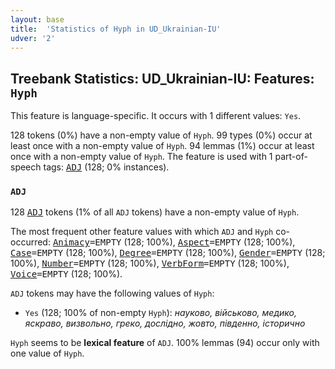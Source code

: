 ```yaml
---
layout: base
title:  'Statistics of Hyph in UD_Ukrainian-IU'
udver: '2'
---
```


## Treebank Statistics: UD_Ukrainian-IU: Features: `Hyph`

This feature is language-specific.
It occurs with 1 different values: `Yes`.

128 tokens (0%) have a non-empty value of `Hyph`.
99 types (0%) occur at least once with a non-empty value of `Hyph`.
94 lemmas (1%) occur at least once with a non-empty value of `Hyph`.
The feature is used with 1 part-of-speech tags: <tt><a href="uk_iu-pos-ADJ.html">ADJ</a></tt> (128; 0% instances).

### `ADJ`

128 <tt><a href="uk_iu-pos-ADJ.html">ADJ</a></tt> tokens (1% of all `ADJ` tokens) have a non-empty value of `Hyph`.

The most frequent other feature values with which `ADJ` and `Hyph` co-occurred: <tt><a href="uk_iu-feat-Animacy.html">Animacy</a></tt><tt>=EMPTY</tt> (128; 100%), <tt><a href="uk_iu-feat-Aspect.html">Aspect</a></tt><tt>=EMPTY</tt> (128; 100%), <tt><a href="uk_iu-feat-Case.html">Case</a></tt><tt>=EMPTY</tt> (128; 100%), <tt><a href="uk_iu-feat-Degree.html">Degree</a></tt><tt>=EMPTY</tt> (128; 100%), <tt><a href="uk_iu-feat-Gender.html">Gender</a></tt><tt>=EMPTY</tt> (128; 100%), <tt><a href="uk_iu-feat-Number.html">Number</a></tt><tt>=EMPTY</tt> (128; 100%), <tt><a href="uk_iu-feat-VerbForm.html">VerbForm</a></tt><tt>=EMPTY</tt> (128; 100%), <tt><a href="uk_iu-feat-Voice.html">Voice</a></tt><tt>=EMPTY</tt> (128; 100%).

`ADJ` tokens may have the following values of `Hyph`:

* `Yes` (128; 100% of non-empty `Hyph`): <em>науково, військово, медико, яскраво, визвольно, греко, дослідно, жовто, південно, історично</em>

`Hyph` seems to be **lexical feature** of `ADJ`. 100% lemmas (94) occur only with one value of `Hyph`.

